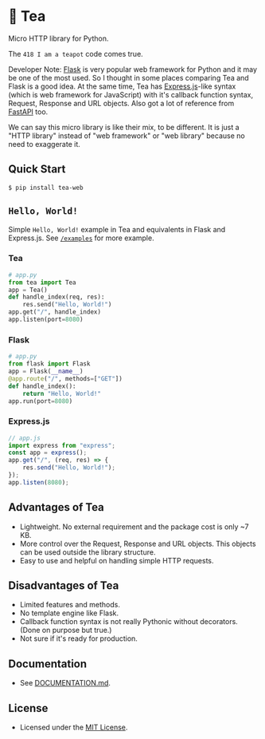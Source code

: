 # 🍵 Tea
Micro HTTP library for Python.

The `418 I am a teapot` code comes true.

Developer Note: [Flask](https://github.com/pallets/flask) is very popular web framework for Python and it may be one of the most used. So I thought in some places comparing Tea and Flask is a good idea. At the same time, Tea has [Express.js](https://github.com/expressjs/express)-like syntax (which is web framework for JavaScript) with it's callback function syntax, Request, Response and URL objects. Also got a lot of reference from [FastAPI](https://github.com/tiangolo/fastapi) too.

We can say this micro library is like their mix, to be different. It is just a "HTTP library" instead of "web framework" or "web library" because no need to exaggerate it.

## Quick Start
```console
$ pip install tea-web
```

## `Hello, World!`
Simple `Hello, World!` example in Tea and equivalents in Flask and Express.js. See [`/examples`](https://github.com/orhanemree/tea/tree/master/examples) for more example.

### Tea
```python
# app.py
from tea import Tea
app = Tea()
def handle_index(req, res):
    res.send("Hello, World!")
app.get("/", handle_index)
app.listen(port=8080)
```

### Flask
```python
# app.py
from flask import Flask
app = Flask(__name__)
@app.route("/", methods=["GET"])
def handle_index():
    return "Hello, World!"
app.run(port=8080)
```

### Express.js
```javascript
// app.js
import express from "express";
const app = express();
app.get("/", (req, res) => {
    res.send("Hello, World!");
});
app.listen(8080);
```

## Advantages of Tea
* Lightweight. No external requirement and the package cost is only ~7 KB.
* More control over the Request, Response and URL objects. This objects can be used outside the library structure.
* Easy to use and helpful on handling simple HTTP requests.

## Disadvantages of Tea
* Limited features and methods.
* No template engine like Flask.
* Callback function syntax is not really Pythonic without decorators. (Done on purpose but true.)
* Not sure if it's ready for production.

## Documentation
* See [DOCUMENTATION.md](https://github.com/orhanemree/tea/blob/master/DOCUMENTATION.md).

## License
* Licensed under the [MIT License](https://github.com/orhanemree/tea/blob/master/LICENSE).